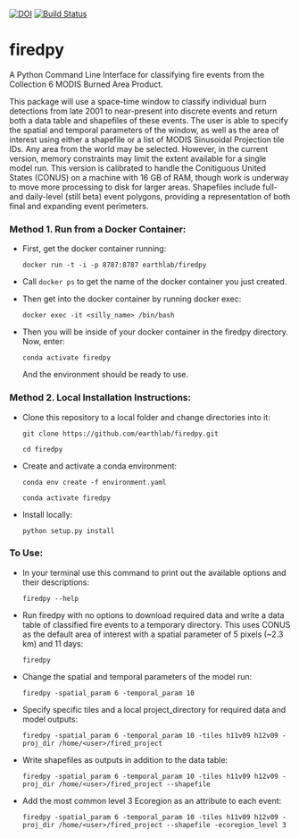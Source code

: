 [![DOI](https://zenodo.org/badge/214283770.svg)](https://zenodo.org/badge/latestdoi/214283770)
[![Build Status](https://travis-ci.com/earthlab/firedpy.svg?branch=master)](https://travis-ci.com/earthlab/firedpy)

# firedpy

A Python Command Line Interface for classifying fire events from the Collection 6 MODIS Burned Area Product.

This package will use a space-time window to classify individual burn detections from late 2001 to near-present into discrete events and return both a data table and shapefiles of these events. The user is able to specify the spatial and temporal parameters of the window, as well as the area of interest using either a shapefile or a list of MODIS Sinusoidal Projection tile IDs. Any area from the world may be selected. However, in the current version, memory constraints may limit the extent available for a single model run. This version is calibrated to handle the Conitiguous United States (CONUS) on a machine with 16 GB of RAM, though work is underway to move more processing to disk for larger areas. Shapefiles include full- and daily-level (still beta) event polygons, providing a representation of both final and expanding event perimeters.

### Method 1. Run from a Docker Container:

  - First, get the docker container running:

    `docker run -t -i -p 8787:8787 earthlab/firedpy`
  
  - Call `docker ps` to get the name of the docker container you just created.
  
  - Then get into the docker container by running docker exec:

    `docker exec -it <silly_name> /bin/bash`
  
  - Then you will be inside of your docker container in the firedpy directory. Now, enter:
  
    `conda activate firedpy`
    
    And the environment should be ready to use.

### Method 2. Local Installation Instructions:

  - Clone this repository to a local folder and change directories into it:
  
    `git clone https://github.com/earthlab/firedpy.git`

    `cd firedpy`

  - Create and activate a conda environment:
  
    `conda env create -f environment.yaml`

    `conda activate firedpy`  

  - Install locally:
  
    `python setup.py install`


### To Use:

  - In your terminal use this command to print out the available options and their descriptions:

    `firedpy --help`

  - Run firedpy with no options to download required data and write a data table of classified fire events to a temporary directory. This uses CONUS as the default area of interest with a spatial parameter of 5 pixels (~2.3 km) and 11 days:

    `firedpy`

  - Change the spatial and temporal parameters of the model run:

    `firedpy -spatial_param 6 -temporal_param 10`
 
  - Specify specific tiles and a local project_directory for required data and model outputs:

    `firedpy -spatial_param 6 -temporal_param 10 -tiles h11v09 h12v09 -proj_dir /home/<user>/fired_project`
  
  - Write shapefiles as outputs in addition to the data table:
  
    `firedpy -spatial_param 6 -temporal_param 10 -tiles h11v09 h12v09 -proj_dir /home/<user>/fired_project --shapefile`
  
  - Add the most common level 3 Ecoregion as an attribute to each event:
  
    `firedpy -spatial_param 6 -temporal_param 10 -tiles h11v09 h12v09 -proj_dir /home/<user>/fired_project --shapefile -ecoregion_level 3`

